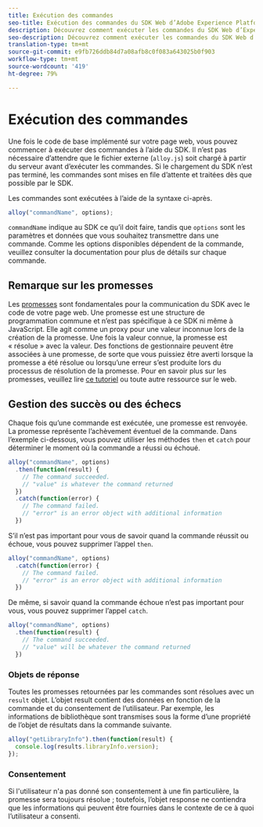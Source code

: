 ```yaml
---
title: Exécution des commandes
seo-title: Exécution des commandes du SDK Web d’Adobe Experience Platform
description: Découvrez comment exécuter les commandes du SDK Web d’Experience Platform
seo-description: Découvrez comment exécuter les commandes du SDK Web d’Experience Platform
translation-type: tm+mt
source-git-commit: e9fb726ddb84d7a08afb8c0f083a643025b0f903
workflow-type: tm+mt
source-wordcount: '419'
ht-degree: 79%

---
```



# Exécution des commandes

Une fois le code de base implémenté sur votre page web, vous pouvez commencer à exécuter des commandes à l’aide du SDK. Il n’est pas nécessaire d’attendre que le fichier externe \(`alloy.js`\) soit chargé à partir du serveur avant d’exécuter les commandes. Si le chargement du SDK n’est pas terminé, les commandes sont mises en file d’attente et traitées dès que possible par le SDK.

Les commandes sont exécutées à l’aide de la syntaxe ci-après.

```javascript
alloy("commandName", options);
```

`commandName` indique au SDK ce qu’il doit faire, tandis que `options` sont les paramètres et données que vous souhaitez transmettre dans une commande. Comme les options disponibles dépendent de la commande, veuillez consulter la documentation pour plus de détails sur chaque commande.

## Remarque sur les promesses

Les [promesses](https://developer.mozilla.org/fr-FR/docs/Web/JavaScript/Reference/Global_Objects/Promise) sont fondamentales pour la communication du SDK avec le code de votre page web. Une promesse est une structure de programmation commune et n’est pas spécifique à ce SDK ni même à JavaScript. Elle agit comme un proxy pour une valeur inconnue lors de la création de la promesse. Une fois la valeur connue, la promesse est « résolue » avec la valeur. Des fonctions de gestionnaire peuvent être associées à une promesse, de sorte que vous puissiez être averti lorsque la promesse a été résolue ou lorsqu’une erreur s’est produite lors du processus de résolution de la promesse. Pour en savoir plus sur les promesses, veuillez lire [ce tutoriel](https://javascript.info/promise-basics) ou toute autre ressource sur le web.

## Gestion des succès ou des échecs

Chaque fois qu’une commande est exécutée, une promesse est renvoyée. La promesse représente l’achèvement éventuel de la commande. Dans l’exemple ci-dessous, vous pouvez utiliser les méthodes `then` et `catch` pour déterminer le moment où la commande a réussi ou échoué.

```javascript
alloy("commandName", options)
  .then(function(result) {
    // The command succeeded.
    // "value" is whatever the command returned
  })
  .catch(function(error) {
    // The command failed.
    // "error" is an error object with additional information
  })
```

S’il n’est pas important pour vous de savoir quand la commande réussit ou échoue, vous pouvez supprimer l’appel `then`.

```javascript
alloy("commandName", options)
  .catch(function(error) {
    // The command failed.
    // "error" is an error object with additional information
  })
```

De même, si savoir quand la commande échoue n’est pas important pour vous, vous pouvez supprimer l’appel `catch`.

```javascript
alloy("commandName", options)
  .then(function(result) {
    // The command succeeded.
    // "value" will be whatever the command returned
  })
```

### Objets de réponse

Toutes les promesses retournées par les commandes sont résolues avec un `result` objet. L’objet result contient des données en fonction de la commande et du consentement de l’utilisateur. Par exemple, les informations de bibliothèque sont transmises sous la forme d’une propriété de l’objet de résultats dans la commande suivante.

```js
alloy("getLibraryInfo").then(function(result) {
  console.log(results.libraryInfo.version);
});
```

### Consentement

Si l&#39;utilisateur n&#39;a pas donné son consentement à une fin particulière, la promesse sera toujours résolue ; toutefois, l’objet response ne contiendra que les informations qui peuvent être fournies dans le contexte de ce à quoi l’utilisateur a consenti.
